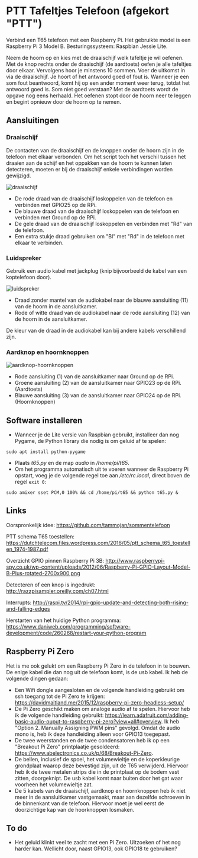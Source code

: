 # PTT Tafeltjes Telefoon (afgekort "PTT")
Verbind een T65 telefoon met een Raspberry Pi. Het gebruikte model is een Raspberry Pi 3 Model B. Besturingssysteem: Raspbian Jessie Lite.

Neem de hoorn op en kies met de draaischijf welk tafeltje je wil oefenen. Met de knop rechts onder de draaischijf (de aardtoets) oefen je alle tafeltjes door elkaar. Vervolgens hoor je minstens 10 sommen. Voer de uitkomst in via de draaischijf. Je hoort of het antwoord goed of fout is. Wanneer je een som fout beantwoord, komt hij op een ander moment weer terug, totdat het antwoord goed is. Som niet goed verstaan? Met de aardtoets wordt de opgave nog eens herhaald. Het oefenen stopt door de hoorn neer te leggen en begint opnieuw door de hoorn op te nemen.

## Aansluitingen

### Draaischijf

De contacten van de draaischijf en de knoppen onder de hoorn zijn in de telefoon met elkaar verbonden. Om het script toch het verschil tussen het draaien aan de schijf en het oppakken van de hoorn te kunnen laten detecteren, moeten er bij de draaischijf enkele verbindingen worden gewijzigd.

![draaischijf](https://github.com/ralphcrutzen/PTT-Tafeltjes-Telefoon/blob/master/foto/PTT-draaischijf.jpg)

* De rode draad van de draaischijf loskoppelen van de telefoon en verbinden met GPIO25 op de RPi.
* De blauwe draad van de draaischijf loskoppelen van de telefoon en verbinden met Ground op de RPi.
* De gele draad van de draaischijf loskoppelen en verbinden met "Rd" van de telefoon.
* Een extra stukje draad gebruiken om "Bl" met "Rd" in de telefoon met elkaar te verbinden.

### Luidspreker

Gebruik een audio kabel met jackplug (knip bijvoorbeeld de kabel van een koptelefoon door).

![luidspreker](https://github.com/ralphcrutzen/PTT-Tafeltjes-Telefoon/blob/master/foto/PTT-luidspreker.jpg)

* Draad zonder mantel van de audiokabel naar de blauwe aansluiting (11) van de hoorn in de aansluitkamer.
* Rode of witte draad van de audiokabel naar de rode aansluiting (12) van de hoorn in de aansluitkamer.

De kleur van de draad in de audiokabel kan bij andere kabels verschillend zijn.

### Aardknop en hoornknoppen

![aardknop-hoornknoppen](https://github.com/ralphcrutzen/PTT-Tafeltjes-Telefoon/blob/master/foto/PTT-hoornknoppen-aardknop.jpg)

* Rode aansluiting (1) van de aansluitkamer naar Ground op de RPi.
* Groene aansluiting (2) van de aansluitkamer naar GPIO23 op de RPi. (Aardtoets)
* Blauwe aansluiting (3) van de aansluitkamer naar GPIO24 op de RPi. (Hoornknoppen)

## Software installeren

* Wanneer je de Lite versie van Raspbian gebruikt, installeer dan nog Pygame, de Python library die nodig is om geluid af te spelen:
```
sudo apt install python-pygame
```
* Plaats *t65.py* en de map *audio* in */home/pi/t65*.
* Om het programma automatisch uit te voeren wanneer de Raspberry Pi opstart, voeg je de volgende regel toe aan */etc/rc.local*, direct boven de regel ```exit 0```:
```
sudo amixer sset PCM,0 100% && cd /home/pi/t65 && python t65.py &
```

## Links

Oorspronkelijk idee: https://github.com/tammojan/sommentelefoon

PTT schema T65 toestellen: https://dutchtelecom.files.wordpress.com/2016/05/ptt_schema_t65_toestellen_1974-1987.pdf

Overzicht GPIO pinnen Raspberry Pi 3B: http://www.raspberrypi-spy.co.uk/wp-content/uploads/2012/06/Raspberry-Pi-GPIO-Layout-Model-B-Plus-rotated-2700x900.png

Detecteren of een knop is ingedrukt: http://razzpisampler.oreilly.com/ch07.html

Interrupts: http://raspi.tv/2014/rpi-gpio-update-and-detecting-both-rising-and-falling-edges

Herstarten van het huidige Python programma: https://www.daniweb.com/programming/software-development/code/260268/restart-your-python-program

## Raspberry Pi Zero

Het is me ook gelukt om een Raspberry Pi Zero in de telefoon in te bouwen. De enige kabel die dan nog uit de telefoon komt, is de usb kabel. Ik heb de volgende dingen gedaan:

* Een Wifi dongle aangesloten en de volgende handleiding gebruikt om ssh toegang tot de Pi Zero te krijgen: https://davidmaitland.me/2015/12/raspberry-pi-zero-headless-setup/
* De Pi Zero geschikt maken om analoge audio af te spelen. Hiervoor heb ik de volgende handleiding gebruikt: https://learn.adafruit.com/adding-basic-audio-ouput-to-raspberry-pi-zero?view=all#overview. Ik heb "Option 2. Manually Assigning PWM pins" gevolgd. Omdat de audio mono is, heb ik deze handleiding alleen voor GPIO13 toegepast.
* De twee weerstanden en de twee condensatoren heb ik op een "Breakout Pi Zero" printplaatje gesoldeerd: https://www.abelectronics.co.uk/p/68/Breakout-Pi-Zero.
* De bellen, inclusief de spoel, het volumewieltje en de koperkleurige grondplaat waarop deze bevestigd zijn, uit de T65 verwijderd. Hiervoor heb ik de twee metalen strips die in de printplaat op de bodem vast zitten, doorgeknipt. De usb kabel komt naar buiten door het gat waar voorheen het volumewieltje zat.
* De 5 kabels van de draaischijf, aardknop en hoornknoppen heb ik niet meer in de aansluitkamer vastgemaakt, maar aan dezelfde schroeven in de binnenkant van de telefoon. Hiervoor moet je wel eerst de doorzichtige kap van de hoorknoppen losmaken.

## To do

* Het geluid klinkt veel te zacht met een Pi Zero. Uitzoeken of het nog harder kan. Wellicht door, naast GPIO13, ook GPIO18 te gebruiken?
